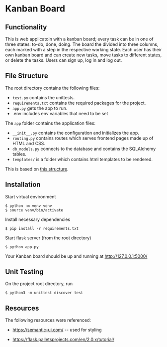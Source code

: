 
# Kanban Board

## Functionality

This is web applicatoin with a kanban board; every task can be in one of three states: to-do, done, doing. The board the divided into three columns, each marked with a step in the respective working state. Each user has their own kanban board and can create new tasks, move tasks to different states, or delete the tasks. Users can sign up, log in and log out.

## File Structure

The root directory contains the following files:

- `test.py` contains the unittests.
- `requirements.txt` contains the required packages for the project.
- `app.py` gets the app to run.
- .env includes env variables that need to be set

The `app` folder contains the application files:

- `__init__.py` contains the configuration and initializes the app.
- `routing.py` contains routes which serves frontend pages made up of HTML and CSS.
- `db_models.py` connects to the database and contains the SQLAlchemy tables.
- `templates/` is a folder which contains html templates to be rendered.

This is based on [this structure](http://flask.pocoo.org/docs/0.12/patterns/packages).

## Installation

Start virtual environment

    $ python -m venv venv
    $ source venv/bin/activate

Install necessary dependencies

    $ pip install -r requirements.txt

Start flask server (from the root directory)

    $ python app.py

Your Kanban board should be up and running at http://127.0.0.1:5000/

## Unit Testing

On the project root directory, run

    $ python3 -m unittest discover test


## Resources
The following resources were referenced:

- https://semantic-ui.com/ -- used for styling 

- https://flask.palletsprojects.com/en/2.0.x/tutorial/